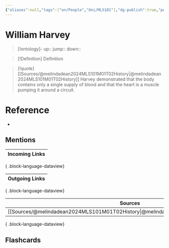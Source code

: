 ```yaml
---
{"aliases":null,"tags":["on/People","Uni/MLS101"],"dg-publish":true,"permalink":"/cards/william-harvey/","dgPassFrontmatter":true}
---
```


# William Harvey

> [!ontology]-
> up:: 
> jump:: 
> down:: 

> [!Definition] Definition
> 

> [!quote] [[Sources/@melindadean2024MLS101M01T02History\|@melindadean2024MLS101M01T02History]]
> Harvey demonstrated that the body contains only a single supply of blood and that the heart is a muscle pumping it around a circuit.

# Reference
- 

## Mentions
| Incoming Links |
| -------------- |

{ .block-language-dataview}

| Outgoing Links |
| -------------- |

{ .block-language-dataview}

| Sources                                                                                 |
| --------------------------------------------------------------------------------------- |
| [[Sources/@melindadean2024MLS101M01T02History\|@melindadean2024MLS101M01T02History]] |

{ .block-language-dataview}

## Flashcards 
